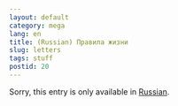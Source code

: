 ```yaml
---
layout: default
category: mega
lang: en
title: (Russian) Правила жизни
slug: letters
tags: stuff 
postid: 20
---
```

<p>Sorry, this entry is only available in <a href="http://mega.genn.org/export/getposts.php">Russian</a>.</p>